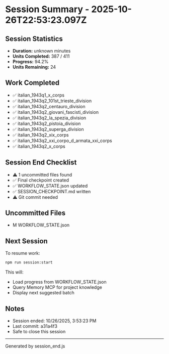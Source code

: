 # Session Summary - 2025-10-26T22:53:23.097Z

## Session Statistics

- **Duration:** unknown minutes
- **Units Completed:** 387 / 411
- **Progress:** 94.2%
- **Units Remaining:** 24

## Work Completed

- ✅ italian_1943q1_x_corps
- ✅ italian_1943q2_101st_trieste_division
- ✅ italian_1943q2_centauro_division
- ✅ italian_1943q2_giovani_fascisti_division
- ✅ italian_1943q2_la_spezia_division
- ✅ italian_1943q2_pistoia_division
- ✅ italian_1943q2_superga_division
- ✅ italian_1943q2_xix_corps
- ✅ italian_1943q2_xxi_corpo_d_armata_xxi_corps
- ✅ italian_1943q2_x_corps

## Session End Checklist

- ⚠️  1 uncommitted files found
- ✅ Final checkpoint created
- ✅ WORKFLOW_STATE.json updated
- ✅ SESSION_CHECKPOINT.md written
- ⚠️  Git commit needed

## Uncommitted Files

- M WORKFLOW_STATE.json

## Next Session

To resume work:

```bash
npm run session:start
```

This will:
- Load progress from WORKFLOW_STATE.json
- Query Memory MCP for project knowledge
- Display next suggested batch

## Notes

- Session ended: 10/26/2025, 3:53:23 PM
- Last commit: a31a4f3
- Safe to close this session

---

Generated by session_end.js
